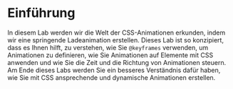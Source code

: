 # Einführung

In diesem Lab werden wir die Welt der CSS-Animationen erkunden, indem wir eine springende Ladeanimation erstellen. Dieses Lab ist so konzipiert, dass es Ihnen hilft, zu verstehen, wie Sie `@keyframes` verwenden, um Animationen zu definieren, wie Sie Animationen auf Elemente mit CSS anwenden und wie Sie die Zeit und die Richtung von Animationen steuern. Am Ende dieses Labs werden Sie ein besseres Verständnis dafür haben, wie Sie mit CSS ansprechende und dynamische Animationen erstellen.

